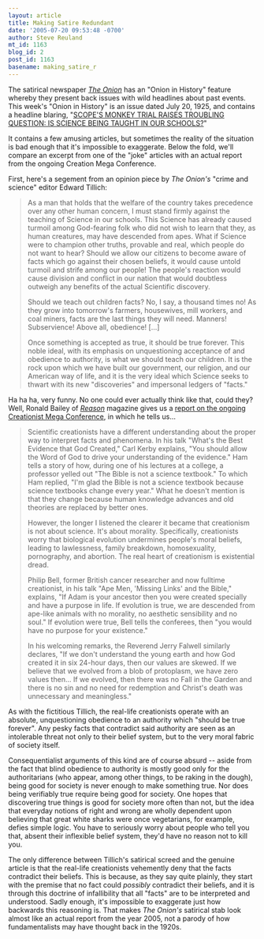 ```yaml
---
layout: article
title: Making Satire Redundant
date: '2005-07-20 09:53:48 -0700'
author: Steve Reuland
mt_id: 1163
blog_id: 2
post_id: 1163
basename: making_satire_r
---
```

The satirical newspaper _[The Onion](http://www.theonion.com/)_ has an "Onion in History" feature whereby they present back issues with wild headlines about past events.  This week's "Onion in History" is an issue dated July 20, 1925, and contains a headline blaring, "[SCOPE'S MONKEY TRIAL RAISES TROUBLING QUESTION:  IS SCIENCE BEING TAUGHT IN OUR SCHOOLS?](http://www.theonion.com/history/index.php?issue=4129)"

It contains a few amusing articles, but sometimes the reality of the situation is bad enough that it's impossible to exaggerate.  Below the fold, we'll compare an excerpt from one of the "joke" articles with an actual report from the ongoing Creation Mega Conference.

First, here's a segement from an opinion piece by _The Onion's_ "crime and science" editor Edward Tillich:

> As a man that holds that the welfare of the country takes precedence over any other human concern, I must stand firmly against the teaching of Science in our schools.  This Science has already caused turmoil among God-fearing folk who did not wish to learn that they, as human creatures, may have descended from apes.  What if Science were to champion other truths, provable and real, which people do not want to hear?  Should we allow our citizens to become aware of facts which go against their chosen beliefs, it would cause untold turmoil and strife among our people!  The people's reaction would cause division and conflict in our nation that would doubtless outweigh any benefits of the actual Scientific discovery.
> 
> Should we teach out children facts?  No, I say, a thousand times no!  As they grow into tomorrow's farmers, housewives, mill workers, and coal miners, facts are the last things they will need.  Manners!  Subservience!  Above all, obedience!  \[...\]
> 
> Once something is accepted as true, it should be true forever.  This noble ideal, with its emphasis on unquestioning acceptance of and obedience to authority, is what we should teach our children.  It is the rock upon which we have built our government, our religion, and our American way of life, and it is the very ideal which Science seeks to thwart with its new "discoveries" and impersonal ledgers of "facts."

Ha ha ha, very funny.  No one could ever actually think like that, could they?  Well, Ronald Bailey of _[Reason](http://www.reason.com)_ magazine gives us a [report on the ongoing Creationist Mega Conference](http://www.reason.com/rb/rb071905.shtml), in which he tells us...

> Scientific creationists have a different understanding about the proper way to interpret facts and phenomena. In his talk "What's the Best Evidence that God Created," Carl Kerby explains, "You should allow the Word of God to drive your understanding of the evidence." Ham tells a story of how, during one of his lectures at a college, a professor yelled out "The Bible is not a science textbook." To which Ham replied, "I'm glad the Bible is not a science textbook because science textbooks change every year." What he doesn't mention is that they change because human knowledge advances and old theories are replaced by better ones. 
> 
> However, the longer I listened the clearer it became that creationism is not about science. It's about morality. Specifically, creationists worry that biological evolution undermines people's moral beliefs, leading to lawlessness, family breakdown, homosexuality, pornography, and abortion. The real heart of creationism is existential dread. 
> 
> Philip Bell, former British cancer researcher and now fulltime creationist, in his talk "Ape Men, 'Missing Links' and the Bible," explains, "If Adam is your ancestor then you were created specially and have a purpose in life. If evolution is true, we are descended from ape-like animals with no morality, no aesthetic sensibility and no soul." If evolution were true, Bell tells the conferees, then "you would have no purpose for your existence." 
> 
> In his welcoming remarks, the Reverend Jerry Falwell similarly declares, "If we don't understand the young earth and how God created it in six 24-hour days, then our values are skewed. If we believe that we evolved from a blob of protoplasm, we have zero values then... If we evolved, then there was no Fall in the Garden and there is no sin and no need for redemption and Christ's death was unnecessary and meaningless." 

As with the fictitious Tillich, the real-life creationists operate with an absolute, unquestioning obedience to an authority which "should be true forever".  Any pesky facts that contradict said authority are seen as an intolerable threat not only to their belief system, but to the very moral fabric of society itself.  

Consequentialist arguments of this kind are of course absurd -- aside from the fact that blind obedience to authority is mostly good only for the authoritarians (who appear, among other things, to be raking in the dough), being good for society is never enough to make something true.  Nor does being verifiably true require being good for society.  One hopes that discovering true things is good for society more often than not, but the idea that everyday notions of right and wrong are wholly dependent upon believing that great white sharks were once vegetarians, for example, defies simple logic.  You have to seriously worry about people who tell you that, absent their inflexible belief system, they'd have no reason not to kill you.

The only difference between Tillich's satirical screed and the genuine article is that the real-life creationists vehemently deny that the facts contradict their beliefs.  This is because, as they say quite plainly, they start with the premise that no fact could _possibly_ contradict their beliefs, and it is through this doctrine of infallibility that all "facts" are to be interpreted and understood.  Sadly enough, it's impossible to exaggerate just how backwards this reasoning is.  That makes _The Onion's_ satirical stab look almost like an actual report from the year 2005, not a parody of how fundamentalists may have thought back in the 1920s.
